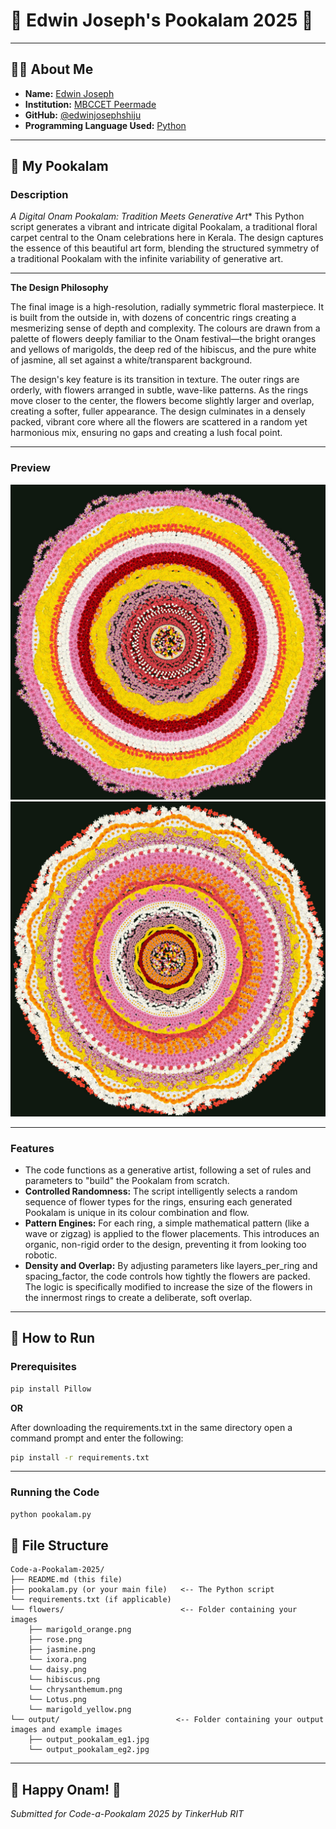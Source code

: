 # 🌸 Edwin Joseph's Pookalam 2025 🌸

---

## 👨‍💻 About Me
- **Name:** [Edwin Joseph](https://www.instagram.com/_edw.inx?igsh=dWNsZGY0MGwyN3o=)
- **Institution:** [MBCCET Peermade](https://maps.app.goo.gl/16h5RnQLXWuDoLqc6)
- **GitHub:** [@edwinjosephshiju](https://github.com/edwinjosephshiju)
- **Programming Language Used:** [Python](https://www.python.org/)

---

## 🎨 My Pookalam

### Description

*A Digital Onam Pookalam: Tradition Meets Generative Art**
This Python script generates a vibrant and intricate digital Pookalam, a traditional floral carpet central to the Onam celebrations here in Kerala. The design captures the essence of this beautiful art form, blending the structured symmetry of a traditional Pookalam with the infinite variability of generative art.

---

**The Design Philosophy**

The final image is a high-resolution, radially symmetric floral masterpiece. It is built from the outside in, with dozens of concentric rings creating a mesmerizing sense of depth and complexity. The colours are drawn from a palette of flowers deeply familiar to the Onam festival—the bright oranges and yellows of marigolds, the deep red of the hibiscus, and the pure white of jasmine, all set against a white/transparent background.

The design's key feature is its transition in texture. The outer rings are orderly, with flowers arranged in subtle, wave-like patterns. As the rings move closer to the center, the flowers become slightly larger and overlap, creating a softer, fuller appearance. The design culminates in a densely packed, vibrant core where all the flowers are scattered in a random yet harmonious mix, ensuring no gaps and creating a lush focal point.

---

### Preview
![My Pookalam Example 1](output/output_pookalam_eg1.jpg)
![My Pookalam Example 2](output/output_pookalam_eg2.jpg)

---

### Features
- The code functions as a generative artist, following a set of rules and parameters to "build" the Pookalam from scratch.
- **Controlled Randomness:** The script intelligently selects a random sequence of flower types for the rings, ensuring each generated Pookalam is unique in its colour combination and flow.
- **Pattern Engines:** For each ring, a simple mathematical pattern (like a wave or zigzag) is applied to the flower placements. This introduces an organic, non-rigid order to the design, preventing it from     looking too robotic.
- **Density and Overlap:** By adjusting parameters like layers_per_ring and spacing_factor, the code controls how tightly the flowers are packed. The logic is specifically modified to increase the size of the flowers in the innermost rings to create a deliberate, soft overlap.

---

## 🚀 How to Run

### Prerequisites
```bash
pip install Pillow
```
**OR**

After downloading the requirements.txt in the same directory open a command prompt and enter the following:

```bash
pip install -r requirements.txt
```
---

### Running the Code
```bash
python pookalam.py
```

## 📁 File Structure
```
Code-a-Pookalam-2025/
├── README.md (this file)
├── pookalam.py (or your main file)   <-- The Python script
└── requirements.txt (if applicable)
└── flowers/                          <-- Folder containing your images
    ├── marigold_orange.png
    ├── rose.png
    ├── jasmine.png
    └── ixora.png
    └── daisy.png
    └── hibiscus.png
    └── chrysanthemum.png
    └── Lotus.png
    └── marigold_yellow.png
└── output/                          <-- Folder containing your output images and example images
    ├── output_pookalam_eg1.jpg
    └── output_pookalam_eg2.jpg 
```

---

## 🎊 Happy Onam! 🎊
*Submitted for Code-a-Pookalam 2025 by TinkerHub RIT*
